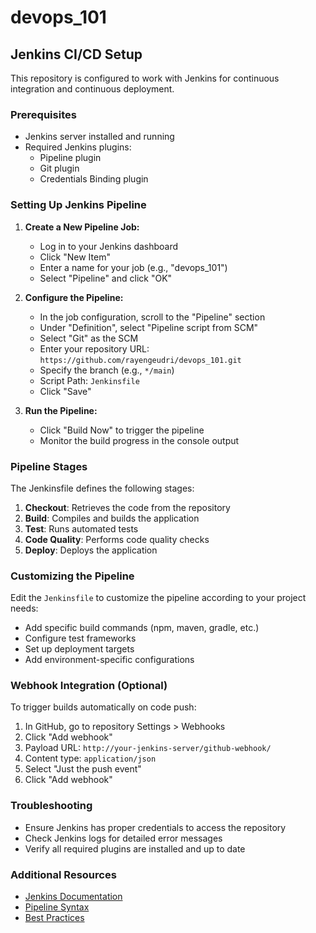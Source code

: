 # devops_101

## Jenkins CI/CD Setup

This repository is configured to work with Jenkins for continuous integration and continuous deployment.

### Prerequisites

- Jenkins server installed and running
- Required Jenkins plugins:
  - Pipeline plugin
  - Git plugin
  - Credentials Binding plugin

### Setting Up Jenkins Pipeline

1. **Create a New Pipeline Job:**
   - Log in to your Jenkins dashboard
   - Click "New Item"
   - Enter a name for your job (e.g., "devops_101")
   - Select "Pipeline" and click "OK"

2. **Configure the Pipeline:**
   - In the job configuration, scroll to the "Pipeline" section
   - Under "Definition", select "Pipeline script from SCM"
   - Select "Git" as the SCM
   - Enter your repository URL: `https://github.com/rayengeudri/devops_101.git`
   - Specify the branch (e.g., `*/main`)
   - Script Path: `Jenkinsfile`
   - Click "Save"

3. **Run the Pipeline:**
   - Click "Build Now" to trigger the pipeline
   - Monitor the build progress in the console output

### Pipeline Stages

The Jenkinsfile defines the following stages:

1. **Checkout**: Retrieves the code from the repository
2. **Build**: Compiles and builds the application
3. **Test**: Runs automated tests
4. **Code Quality**: Performs code quality checks
5. **Deploy**: Deploys the application

### Customizing the Pipeline

Edit the `Jenkinsfile` to customize the pipeline according to your project needs:

- Add specific build commands (npm, maven, gradle, etc.)
- Configure test frameworks
- Set up deployment targets
- Add environment-specific configurations

### Webhook Integration (Optional)

To trigger builds automatically on code push:

1. In GitHub, go to repository Settings > Webhooks
2. Click "Add webhook"
3. Payload URL: `http://your-jenkins-server/github-webhook/`
4. Content type: `application/json`
5. Select "Just the push event"
6. Click "Add webhook"

### Troubleshooting

- Ensure Jenkins has proper credentials to access the repository
- Check Jenkins logs for detailed error messages
- Verify all required plugins are installed and up to date

### Additional Resources

- [Jenkins Documentation](https://www.jenkins.io/doc/)
- [Pipeline Syntax](https://www.jenkins.io/doc/book/pipeline/syntax/)
- [Best Practices](https://www.jenkins.io/doc/book/pipeline/pipeline-best-practices/)